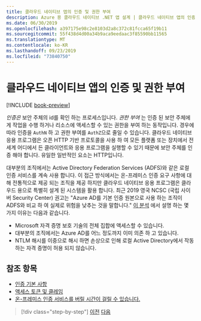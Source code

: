 ```yaml
---
title: 클라우드 네이티브 앱의 인증 및 권한 부여
description: Azure 용 클라우드 네이티브 .NET 앱 설계 | 클라우드 네이티브 앱의 인증 및 권한 부여
ms.date: 06/30/2019
ms.openlocfilehash: a397175e98c2e8103d2a8c372c81fcca65f19b11
ms.sourcegitcommit: 55f438d4d00a34b9aca9eedaac3f85590bb11565
ms.translationtype: MT
ms.contentlocale: ko-KR
ms.lasthandoff: 09/23/2019
ms.locfileid: "73840750"
---
```

# <a name="authentication-and-authorization-in-cloud-native-apps"></a>클라우드 네이티브 앱의 인증 및 권한 부여

[!INCLUDE [book-preview](../../../includes/book-preview.md)]

*인증은* 보안 주체의 id를 확인 하는 프로세스입니다. *권한 부여* 는 인증 된 보안 주체에 게 작업을 수행 하거나 리소스에 액세스할 수 있는 권한을 부여 하는 동작입니다. 경우에 따라 인증을 `AuthN` 하 고 권한 부여를 `AuthZ`으로 줄일 수 있습니다. 클라우드 네이티브 응용 프로그램은 오픈 HTTP 기반 프로토콜을 사용 하 여 모든 플랫폼 또는 장치에서 전 세계 어디에서 든 클라이언트와 응용 프로그램을 실행할 수 있기 때문에 보안 주체를 인증 해야 합니다. 유일한 일반적인 요소는 HTTP입니다.

대부분의 조직에서는 Active Directory Federation Services (ADFS)와 같은 로컬 인증 서비스를 계속 사용 합니다. 이 접근 방식에서는 온-프레미스 인증 요구 사항에 대해 전통적으로 제공 되는 조직을 제공 하지만 클라우드 네이티브 응용 프로그램은 클라우드 용으로 특별히 설계 된 시스템을 활용 합니다. 최근 2019 영국 NCSC (국립 사이버 Security Center) 권고는 "Azure AD를 기본 인증 원본으로 사용 하는 조직이 ADFS와 비교 하 여 실제로 위험을 낮추는 것을 말합니다." [이 분석](https://oxfordcomputergroup.com/resources/o365-security-native-cloud-authentication/) 에서 설명 하는 몇 가지 이유는 다음과 같습니다.

- Microsoft 자격 증명 보호 기술의 전체 집합에 액세스할 수 있습니다.
- 대부분의 조직에서는 Azure AD를 어느 정도까지 이미 의존 하 고 있습니다.
- NTLM 해시를 이중으로 해시 하면 손상으로 인해 로컬 Active Directory에서 작동 하는 자격 증명이 허용 되지 않습니다.

## <a name="references"></a>참조 항목

- [인증 기본 사항](https://docs.microsoft.com/azure/active-directory/develop/authentication-scenarios)
- [액세스 토큰 및 클레임](https://docs.microsoft.com/azure/active-directory/develop/access-tokens)
- [온-프레미스 인증 서비스를 버릴 시간이 걸릴 수 있습니다.](https://oxfordcomputergroup.com/resources/o365-security-native-cloud-authentication/)

>[!div class="step-by-step"]
>[이전](identity.md)
>[다음](azure-active-directory.md)
